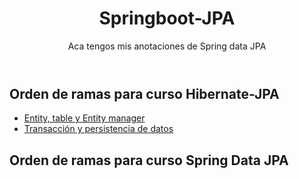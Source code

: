 <header>
  <h1>Springboot-JPA</h1>
  <p>Aca tengos mis anotaciones de Spring data JPA</p>
</header>
<article>
  <section>
      <h2>Orden de ramas para curso Hibernate-JPA</h2>
     <ul>
      <li><a href= "https://github.com/Dearone13/Springboot-JPA/tree/persisten">Entity, table y Entity manager</a></li>
       <li><a href= "https://github.com/Dearone13/Springboot-JPA/tree/InsertP">Transacción y persistencia de datos</a></li>
    </ul>
  </section>
  <section>
      <h2>Orden de ramas para curso Spring Data JPA</h2>
  </section>
</article>


